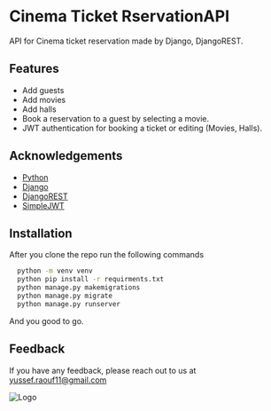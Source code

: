 
# Cinema Ticket RservationAPI

API for Cinema ticket reservation made by Django, DjangoREST.

## Features

- Add guests
- Add movies
- Add halls
- Book a reservation to a guest by selecting a movie.
- JWT authentication for booking a ticket or editing (Movies, Halls).

## Acknowledgements
 - [Python](https://www.python.org/)
 - [Django](https://www.djangoproject.com/)
 - [DjangoREST](https://www.django-rest-framework.org/)
 - [SimpleJWT](https://django-rest-framework-simplejwt.readthedocs.io/en/latest/getting_started.html)


## Installation

After you clone the repo run the following commands

```bash
  python -m venv venv
  python pip install -r requirments.txt
  python manage.py makemigrations
  python manage.py migrate
  python manage.py runserver
```
And you good to go.
    
## Feedback

If you have any feedback, please reach out to us at yussef.raouf11@gmail.com


![Logo](http://ForTheBadge.com/images/badges/made-with-python.svg)

